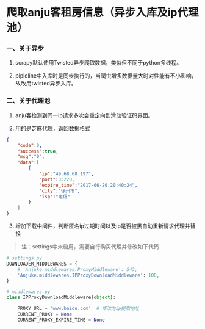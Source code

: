 # 爬取anju客租房信息（异步入库及ip代理池）


### 一、关于异步
    
1. scrapy默认使用Twisted异步爬取数据，类似但不同于python多线程。

2. pipleline中入库时是同步执行的，当爬虫增多数据量大时对性能有不小影响，故改用twisted异步入库。


### 二、关于代理池

1. anju客检测到同一ip请求多次会重定向到滑动验证码界面。

2. 用的是芝麻代理，返回数据格式
```json
{
    "code":0,
    "success":true,
    "msg":"0",
    "data":[
        {
            "ip":"49.68.68.197",
            "port":33220,
            "expire_time":"2017-06-20 20:40:24",
            "city":"徐州市",
            "isp":"电信"
        }
    ]
}
```
3. 增加下载中间件，判断匿名ip过期时间以及ip是否被黑自动重新请求代理并替换

> 注：settings中未启用，需要自行购买代理并修改如下代码

```python
# settings.py
DOWNLOADER_MIDDLEWARES = {
    # 'Anjuke.middlewares.ProxyMiddleware': 543,
    'Anjuke.middlewares.IPProxyDownloadMiddleware': 100,
}

# middlewares.py
class IPProxyDownloadMiddleware(object):

    PROXY_URL = 'www.baidu.com'  # 修改为ip提取地址
    CURRENT_PROXY = None
    CURRENT_PROXY_EXPIRE_TIME = None
```